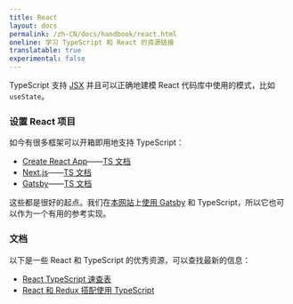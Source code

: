 ```yaml
---
title: React
layout: docs
permalink: /zh-CN/docs/handbook/react.html
oneline: 学习 TypeScript 和 React 的资源链接
translatable: true
experimental: false
---
```


TypeScript 支持 [JSX](/zh-CN/docs/handbook/jsx.html) 并且可以正确地建模 React 代码库中使用的模式，比如 `useState`。

### 设置 React 项目

如今有很多框架可以开箱即用地支持 TypeScript：

- [Create React App](https://create-react-app.dev)——[TS 文档](https://create-react-app.dev/docs/adding-typescript/)
- [Next.js](https://nextjs.org)——[TS 文档](https://nextjs.org/learn/excel/typescript)
- [Gatsby](https://www.gatsbyjs.org)——[TS 文档](https://www.gatsbyjs.org/docs/typescript/)

这些都是很好的起点。我们在[本网站](https://github.com/microsoft/TypeScript-Website/)上[使用 Gatsby](https://www.gatsbyjs.org/blog/2020-01-23-why-typescript-chose-gatsby/#reach-skip-nav) 和 TypeScript，所以它也可以作为一个有用的参考实现。

### 文档

以下是一些 React 和 TypeScript 的优秀资源，可以查找最新的信息：

- [React TypeScript 速查表](https://react-typescript-cheatsheet.netlify.app)
- [React 和 Redux 搭配使用 TypeScript](https://github.com/piotrwitek/react-redux-typescript-guide#react--redux-in-typescript---complete-guide)
